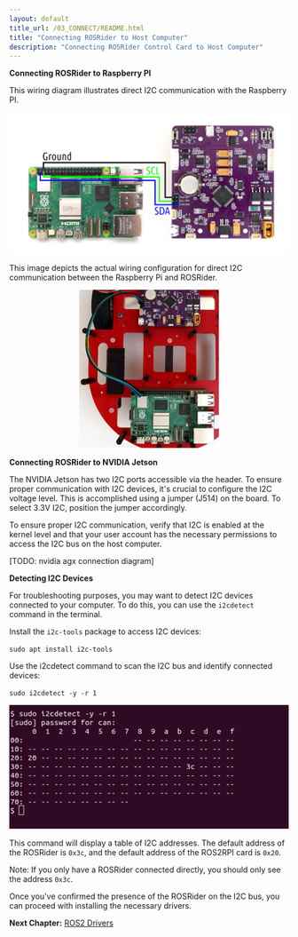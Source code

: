 ```yaml
---
layout: default
title_url: /03_CONNECT/README.html
title: "Connecting ROSRider to Host Computer"
description: "Connecting ROSRider Control Card to Host Computer"
---
```


**Connecting ROSRider to Raspberry PI**

This wiring diagram illustrates direct I2C communication with the Raspberry PI.

<p align="center">
<img src="../images/rpi5_wiring.png" alt="Connecting to Raspberry PI diagram">
</p>

This image depicts the actual wiring configuration for direct I2C communication between the Raspberry Pi and ROSRider.

<p align="center">
<img style="width:50%" src="../images/caretta_bare.jpg" alt="Connecting to Raspberry PI on CARETTA">
</p>

**Connecting ROSRider to NVIDIA Jetson**

The NVIDIA Jetson has two I2C ports accessible via the header. To ensure proper communication with I2C devices, it's crucial to configure the I2C voltage level. This is accomplished using a jumper (J514) on the board. To select 3.3V I2C, position the jumper accordingly.

To ensure proper I2C communication, verify that I2C is enabled at the kernel level and that your user account has the necessary permissions to access the I2C bus on the host computer.

[TODO: nvidia agx connection diagram]

**Detecting I2C Devices**

For troubleshooting purposes, you may want to detect I2C devices connected to your computer. To do this, you can use the `i2cdetect` command in the terminal.

Install the `i2c-tools` package to access I2C devices:

`sudo apt install i2c-tools`

Use the i2cdetect command to scan the I2C bus and identify connected devices:

`sudo i2cdetect -y -r 1`

<p align="center">
<img src="../images/i2cdetect.png" alt="Detecting I2C Devices">
</p>

This command will display a table of I2C addresses. The default address of the ROSRider is `0x3c`, and the default address of the ROS2RPI card is `0x20`.

Note: If you only have a ROSRider connected directly, you should only see the address `0x3c`.

Once you've confirmed the presence of the ROSRider on the I2C bus, you can proceed with installing the necessary drivers.

__Next Chapter:__ [ROS2 Drivers](../04_DRIVERS/README.md)